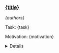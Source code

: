 ### [{title}]({url})
*{authors}*

Task: {task}

Motivation: {motivation}

<details>
  <summary>Details</summary>
Method: {method}

Result: {result}

Conclusion: {conclusion}

Abstract: {summary}

</details>